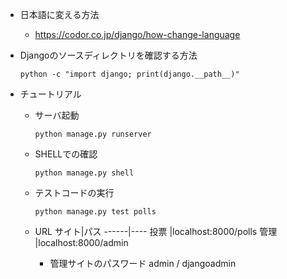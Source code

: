 *   日本語に変える方法
    -   https://codor.co.jp/django/how-change-language

*   Djangoのソースディレクトリを確認する方法
    ```
    python -c "import django; print(django.__path__)"
    ```

*   チュートリアル
    *   サーバ起動
        ```
        python manage.py runserver
        ```
    *   SHELLでの確認
        ```
        python manage.py shell
        ```
    *   テストコードの実行
        ```
        python manage.py test polls
        ```
    *   URL
        サイト|パス
        ------|----
        投票  |localhost:8000/polls
        管理  |localhost:8000/admin

        *   管理サイトのパスワード
            admin / djangoadmin
